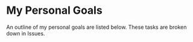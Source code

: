 My Personal Goals
========

An outline of my personal goals are listed below. These tasks are broken down in Issues.
